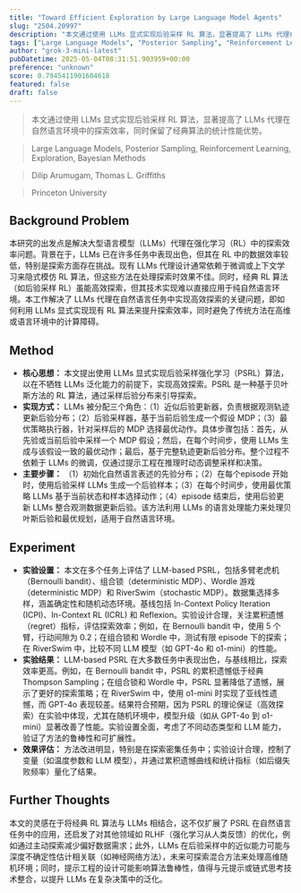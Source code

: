 ```yaml
---
title: "Toward Efficient Exploration by Large Language Model Agents"
slug: "2504.20997"
description: "本文通过使用 LLMs 显式实现后验采样 RL 算法，显著提高了 LLMs 代理在自然语言环境中的探索效率，同时保留了经典算法的统计性能优势。"
tags: ["Large Language Models", "Posterior Sampling", "Reinforcement Learning", "Exploration", "Bayesian Methods"]
author: "grok-3-mini-latest"
pubDatetime: 2025-05-04T08:31:51.903959+00:00
preference: "unknown"
score: 0.7945411901604618
featured: false
draft: false
---
```


> 本文通过使用 LLMs 显式实现后验采样 RL 算法，显著提高了 LLMs 代理在自然语言环境中的探索效率，同时保留了经典算法的统计性能优势。

> Large Language Models, Posterior Sampling, Reinforcement Learning, Exploration, Bayesian Methods 

> Dilip Arumugam, Thomas L. Griffiths

> Princeton University 

## Background Problem

本研究的出发点是解决大型语言模型（LLMs）代理在强化学习（RL）中的探索效率问题。背景在于，LLMs 已在许多任务中表现出色，但其在 RL 中的数据效率较低，特别是探索方面存在挑战。现有 LLMs 代理设计通常依赖于微调或上下文学习来隐式模仿 RL 算法，但这些方法在处理探索时效果不佳。同时，经典 RL 算法（如后验采样 RL）虽能高效探索，但其技术实现难以直接应用于纯自然语言环境。本工作解决了 LLMs 代理在自然语言任务中实现高效探索的关键问题，即如何利用 LLMs 显式实现现有 RL 算法来提升探索效率，同时避免了传统方法在高维或语言环境中的计算障碍。

## Method

*   **核心思想：** 本文提出使用 LLMs 显式实现后验采样强化学习（PSRL）算法，以在不牺牲 LLMs 泛化能力的前提下，实现高效探索。PSRL 是一种基于贝叶斯方法的 RL 算法，通过采样后验分布来引导探索。
*   **实现方式：** LLMs 被分配三个角色：（1）近似后验更新器，负责根据观测轨迹更新后验分布；（2）后验采样器，基于当前后验生成一个假设 MDP；（3）最优策略执行器，针对采样后的 MDP 选择最优动作。具体步骤包括：首先，从先验或当前后验中采样一个 MDP 假设；然后，在每个时间步，使用 LLMs 生成与该假设一致的最优动作；最后，基于完整轨迹更新后验分布。整个过程不依赖于 LLMs 的微调，仅通过提示工程在推理时动态调整采样和决策。
*   **主要步骤：** （1）初始化自然语言表述的先验分布；（2）在每个episode 开始时，使用后验采样 LLMs 生成一个后验样本；（3）在每个时间步，使用最优策略 LLMs 基于当前状态和样本选择动作；（4）episode 结束后，使用后验更新 LLMs 整合观测数据更新后验。该方法利用 LLMs 的语言处理能力来处理贝叶斯后验和最优规划，适用于自然语言环境。

## Experiment

*   **实验设置：** 本文在多个任务上评估了 LLM-based PSRL，包括多臂老虎机（Bernoulli  bandit）、组合锁（deterministic MDP）、Wordle 游戏（deterministic MDP）和 RiverSwim（stochastic MDP）。数据集选择多样，涵盖确定性和随机动态环境。基线包括 In-Context Policy Iteration (ICPI)、In-Context RL (ICRL) 和 Reflexion。实验设计合理，关注累积遗憾（regret）指标，评估探索效率；例如，在 Bernoulli  bandit 中，使用 5 个臂，行动间隙为 0.2；在组合锁和 Wordle 中，测试有限 episode 下的探索；在 RiverSwim 中，比较不同 LLM 模型（如 GPT-4o 和 o1-mini）的性能。
*   **实验结果：** LLM-based PSRL 在大多数任务中表现出色，与基线相比，探索效率更高。例如，在 Bernoulli  bandit 中，PSRL 的累积遗憾低于经典 Thompson Sampling；在组合锁和 Wordle 中，PSRL 显著降低了遗憾，展示了更好的探索策略；在 RiverSwim 中，使用 o1-mini 时实现了亚线性遗憾，而 GPT-4o 表现较差。结果符合预期，因为 PSRL 的理论保证（高效探索）在实验中体现，尤其在随机环境中，模型升级（如从 GPT-4o 到 o1-mini）显著改善了性能。实验设置全面，考虑了不同动态类型和 LLM 能力，验证了方法的鲁棒性和可扩展性。
*   **效果评估：** 方法改进明显，特别是在探索密集任务中；实验设计合理，控制了变量（如温度参数和 LLM 模型），并通过累积遗憾曲线和统计指标（如后缀失败频率）量化了结果。

## Further Thoughts 

本文的灵感在于将经典 RL 算法与 LLMs 相结合，这不仅扩展了 PSRL 在自然语言任务中的应用，还启发了对其他领域如 RLHF（强化学习从人类反馈）的优化，例如通过主动探索减少偏好数据需求；此外，LLMs 在后验采样中的近似能力可能与深度不确定性估计相关联（如神经网络方法），未来可探索混合方法来处理高维随机环境；同时，提示工程的设计可能影响算法鲁棒性，值得与元提示或链式思考技术整合，以提升 LLMs 在复杂决策中的泛化。